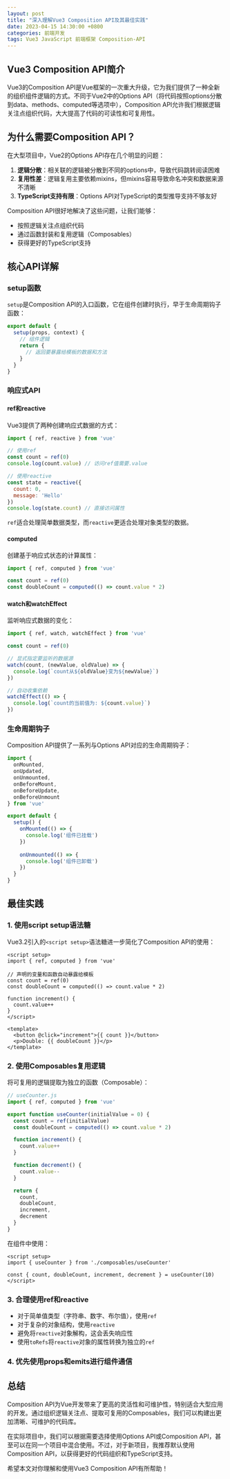 ```yaml
---
layout: post
title: "深入理解Vue3 Composition API及其最佳实践"
date: 2023-04-15 14:30:00 +0800
categories: 前端开发
tags: Vue3 JavaScript 前端框架 Composition-API
---
```


## Vue3 Composition API简介

Vue3的Composition API是Vue框架的一次重大升级，它为我们提供了一种全新的组织组件逻辑的方式。不同于Vue2中的Options API（将代码按照options分散到data、methods、computed等选项中），Composition API允许我们根据逻辑关注点组织代码，大大提高了代码的可读性和可复用性。

## 为什么需要Composition API？

在大型项目中，Vue2的Options API存在几个明显的问题：

1. **逻辑分散**：相关联的逻辑被分散到不同的options中，导致代码跳转阅读困难
2. **复用性差**：逻辑复用主要依赖mixins，但mixins容易导致命名冲突和数据来源不清晰
3. **TypeScript支持有限**：Options API对TypeScript的类型推导支持不够友好

Composition API很好地解决了这些问题，让我们能够：

- 按照逻辑关注点组织代码
- 通过函数封装和复用逻辑（Composables）
- 获得更好的TypeScript支持

## 核心API详解

### setup函数

`setup`是Composition API的入口函数，它在组件创建时执行，早于生命周期钩子函数：

```js
export default {
  setup(props, context) {
    // 组件逻辑
    return {
      // 返回要暴露给模板的数据和方法
    }
  }
}
```

### 响应式API

#### ref和reactive

Vue3提供了两种创建响应式数据的方式：

```js
import { ref, reactive } from 'vue'

// 使用ref
const count = ref(0)
console.log(count.value) // 访问ref值需要.value

// 使用reactive
const state = reactive({
  count: 0,
  message: 'Hello'
})
console.log(state.count) // 直接访问属性
```

`ref`适合处理简单数据类型，而`reactive`更适合处理对象类型的数据。

#### computed

创建基于响应式状态的计算属性：

```js
import { ref, computed } from 'vue'

const count = ref(0)
const doubleCount = computed(() => count.value * 2)
```

#### watch和watchEffect

监听响应式数据的变化：

```js
import { ref, watch, watchEffect } from 'vue'

const count = ref(0)

// 显式指定要监听的数据源
watch(count, (newValue, oldValue) => {
  console.log(`count从${oldValue}变为${newValue}`)
})

// 自动收集依赖
watchEffect(() => {
  console.log(`count的当前值为: ${count.value}`)
})
```

### 生命周期钩子

Composition API提供了一系列与Options API对应的生命周期钩子：

```js
import { 
  onMounted, 
  onUpdated, 
  onUnmounted, 
  onBeforeMount,
  onBeforeUpdate,
  onBeforeUnmount 
} from 'vue'

export default {
  setup() {
    onMounted(() => {
      console.log('组件已挂载')
    })
    
    onUnmounted(() => {
      console.log('组件已卸载')
    })
  }
}
```

## 最佳实践

### 1. 使用script setup语法糖

Vue3.2引入的`<script setup>`语法糖进一步简化了Composition API的使用：

```vue
<script setup>
import { ref, computed } from 'vue'

// 声明的变量和函数自动暴露给模板
const count = ref(0)
const doubleCount = computed(() => count.value * 2)

function increment() {
  count.value++
}
</script>

<template>
  <button @click="increment">{{ count }}</button>
  <p>Double: {{ doubleCount }}</p>
</template>
```

### 2. 使用Composables复用逻辑

将可复用的逻辑提取为独立的函数（Composable）：

```js
// useCounter.js
import { ref, computed } from 'vue'

export function useCounter(initialValue = 0) {
  const count = ref(initialValue)
  const doubleCount = computed(() => count.value * 2)

  function increment() {
    count.value++
  }

  function decrement() {
    count.value--
  }

  return {
    count,
    doubleCount,
    increment,
    decrement
  }
}
```

在组件中使用：

```vue
<script setup>
import { useCounter } from './composables/useCounter'

const { count, doubleCount, increment, decrement } = useCounter(10)
</script>
```

### 3. 合理使用ref和reactive

- 对于简单值类型（字符串、数字、布尔值），使用`ref`
- 对于复杂的对象结构，使用`reactive`
- 避免将`reactive`对象解构，这会丢失响应性
- 使用`toRefs`将`reactive`对象的属性转换为独立的`ref`

### 4. 优先使用props和emits进行组件通信

## 总结

Composition API为Vue开发带来了更高的灵活性和可维护性，特别适合大型应用的开发。通过组织逻辑关注点、提取可复用的Composables，我们可以构建出更加清晰、可维护的代码库。

在实际项目中，我们可以根据需要选择使用Options API或Composition API，甚至可以在同一个项目中混合使用。不过，对于新项目，我推荐默认使用Composition API，以获得更好的代码组织和TypeScript支持。

希望本文对你理解和使用Vue3 Composition API有所帮助！